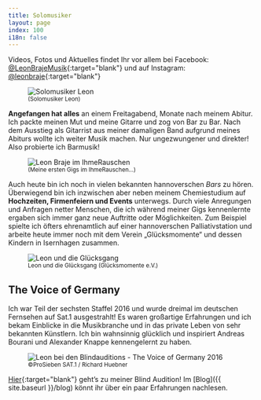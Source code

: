 ```yaml
---
title: Solomusiker
layout: page
index: 100
i18n: false
---
```


Videos, Fotos und Aktuelles findet Ihr vor allem bei Facebook: [@LeonBrajeMusik](https://www.facebook.com/LeonBrajeMusik){:target="blank"}  und auf Instagram: [@leonbraje](https://www.instagram.com/leonbraje/){:target="blank"} 

<figure>
	<img src="{{ site.baseurl }}/img/solomusiker/Compilation.jpg" alt="Solomusiker Leon" />
	<figcaption>
		<small>(Solomusiker Leon)</small>
	</figcaption>
</figure>

**Angefangen hat alles** an einem Freitagabend, Monate nach meinem Abitur. Ich packte meinen Mut und meine Gitarre und zog von Bar zu Bar. Nach dem Ausstieg als Gitarrist aus meiner damaligen Band aufgrund meines Abiturs wollte ich weiter Musik machen. Nur ungezwungener und direkter! Also probierte ich Barmusik! 

<figure>
	<img src="{{ site.baseurl }}/img/solomusiker/erster-gig.png" alt="Leon Braje im IhmeRauschen" />
	<figcaption>
		<small>(Meine ersten Gigs im IhmeRauschen…)</small>
	</figcaption>
</figure>

Auch heute bin ich noch in vielen bekannten hannoverschen *Bars* zu hören. Überwiegend bin ich inzwischen aber neben meinem Chemiestudium auf **Hochzeiten, Firmenfeiern und Events** unterwegs. Durch viele Anregungen und Anfragen netter Menschen, die ich während meiner Gigs kennenlernte ergaben sich immer ganz neue Auftritte oder Möglichkeiten. Zum Beispiel spielte ich öfters ehrenamtlich auf einer hannoverschen Palliativstation und arbeite heute immer noch mit dem Verein „Glücksmomente“ und dessen Kindern in Isernhagen zusammen.

<figure>
	<img src="{{ site.baseurl }}/img/solomusiker/gluecksgang.jpg" alt="Leon und die Glücksgang" />
	<figcaption>
		<small>Leon und die Glücksgang (Glücksmomente e.V.)</small>
	</figcaption>
</figure>

The Voice of Germany
--------------------

Ich war Teil der sechsten Staffel 2016 und wurde dreimal im deutschen Fernsehen auf Sat.1 ausgestrahlt!  Es waren großartige Erfahrungen und ich bekam Einblicke in die Musikbranche und in das private Leben von sehr bekannten Künstlern. Ich bin wahnsinnig glücklich und inspiriert Andreas Bourani und Alexander Knappe kennengelernt zu haben.

<figure>
	<img src="{{ site.baseurl }}/img/solomusiker/blindaudition.jpg" alt="Leon bei den Blindauditions - The Voice of Germany 2016" />
	<figcaption>
		<small>&copy;ProSieben SAT.1 / Richard Huebner</small>
	</figcaption>
</figure>

[Hier](https://www.youtube.com/watch?v=V2c62lHxk1U){:target="blank"}  geht’s zu meiner Blind Audition! Im [Blog]({{ site.baseurl }}/blog) könnt ihr über ein paar Erfahrungen nachlesen.
